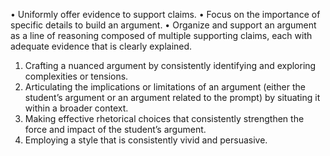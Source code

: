 • Uniformly offer evidence to support claims.
• Focus on the importance of specific details to build an argument.
• Organize and support an argument as a line of reasoning composed of multiple
supporting claims, each with adequate evidence that is clearly explained.

1. Crafting a nuanced argument by consistently identifying and exploring
complexities or tensions.
2. Articulating the implications or limitations of an argument (either the
student’s argument or an argument related to the prompt) by situating it
within a broader context.
3. Making effective rhetorical choices that consistently strengthen the force
and impact of the student’s argument.
4. Employing a style that is consistently vivid and persuasive.
